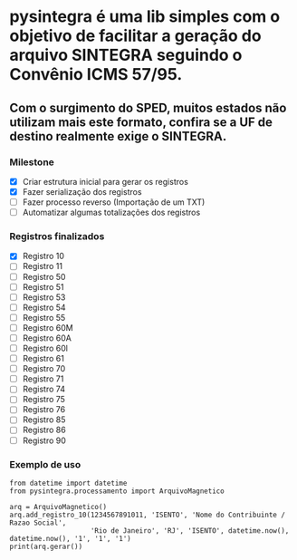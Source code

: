 # pysintegra é uma lib simples com o objetivo de facilitar a geração do arquivo SINTEGRA seguindo o Convênio ICMS 57/95.

## Com o surgimento do SPED, muitos estados não utilizam mais este formato, confira se a UF de destino realmente exige o SINTEGRA.

### Milestone

- [x] Criar estrutura inicial para gerar os registros
- [x] Fazer serialização dos registros
- [ ] Fazer processo reverso (Importação de um TXT)
- [ ] Automatizar algumas totalizações dos registros

### Registros finalizados

- [x] Registro 10
- [ ] Registro 11
- [ ] Registro 50
- [ ] Registro 51
- [ ] Registro 53
- [ ] Registro 54
- [ ] Registro 55
- [ ] Registro 60M
- [ ] Registro 60A
- [ ] Registro 60l
- [ ] Registro 61
- [ ] Registro 70
- [ ] Registro 71
- [ ] Registro 74
- [ ] Registro 75
- [ ] Registro 76
- [ ] Registro 85
- [ ] Registro 86
- [ ] Registro 90

### Exemplo de uso

```
from datetime import datetime
from pysintegra.processamento import ArquivoMagnetico

arq = ArquivoMagnetico()
arq.add_registro_10(1234567891011, 'ISENTO', 'Nome do Contribuinte / Razao Social',
                    'Rio de Janeiro', 'RJ', 'ISENTO', datetime.now(), datetime.now(), '1', '1', '1')
print(arq.gerar())
```
